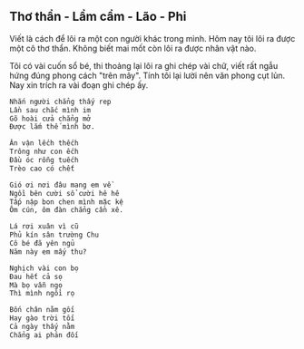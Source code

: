 ## Thơ thẩn - Lẩm cẩm - Lão - Phi

Viết là cách để lôi ra một con người khác trong mình. Hôm nay tôi lôi ra được một cô thơ thẩn. Không biết mai mốt còn lôi ra được nhân vật nào.

Tôi có vài cuốn sổ bé, thi thoảng lại lôi ra ghi chép vài chữ, viết rất ngẫu hứng đúng phong cách "trên mây". Tính tôi lại lười nên văn phong cụt lủn. Nay xin trích ra vài đoạn ghi chép ấy.

```md
Nhắn người chẳng thấy rep
Lần sau chắc mình im
Gõ hoài cửa chẳng mở
Được lắm thế mình bơ.
```

```md
Ăn vận lếch thếch
Trông như con ếch
Đầu óc rỗng tuếch
Trèo cao có chết
```

```md
Gió ơi nơi đâu mang em về
Ngồi bên cười sổ cười hê hê
Tấp nập bon chen mình mặc kệ
Ôm cún, ôm đàn chẳng cần xê.
```

```md
Lá rơi xuân vì cũ
Phủ kín sân trường Chu
Cô bé đã yên ngủ
Năm này em mấy thu?
```

```md
Nghịch vài con bọ
Đau hết cả sọ
Mà bọ vẫn ngọ
Thì mình ngồi rọ
```

```md
Bốn chân nằm gối
Hay gào trời tối
Cả ngày thấy nằm
Chẳng ai phản đối
```